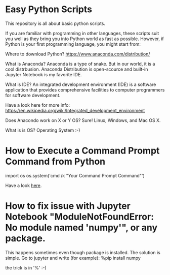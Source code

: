 # Easy Python Scripts

This repository is all about basic python scripts.

If you are familiar with programming in other languages, these scripts suit you well as they bring you into Python world as fast as possible. However, if Python is your first programming language, you might start from:


Where to download Python? 
https://www.anaconda.com/distribution/


What is Anaconda?
Anaconda is a type of snake. But in our world, it is a cool distrbusion.
Anaconda Distribution is open-scource and built-in Jupyter Notebook is my favorite IDE. 


What is IDE? 
An integrated development environment (IDE) is a software application that provides comprehensive facilities to computer programmers for software development.

Have a look here for more info:
https://en.wikipedia.org/wiki/Integrated_development_environment

Does Anacondo work on X or Y OS? Sure! Linux, Windows, and Mac OS X.

What is is OS? Operating System :-)


# How to Execute a Command Prompt Command from Python

import os
os.system('cmd /k "Your Command Prompt Command"')


Have a look [here](https://datatofish.com/command-prompt-python/).




# How to fix issue with Jupyter Notebook "ModuleNotFoundError: No module named 'numpy'", or any package. 

This happens sometimes even though package is installed. The solution is simple. Go to jupyter and write (for example):
%pip install numpy

the trick is in '%' :-)

